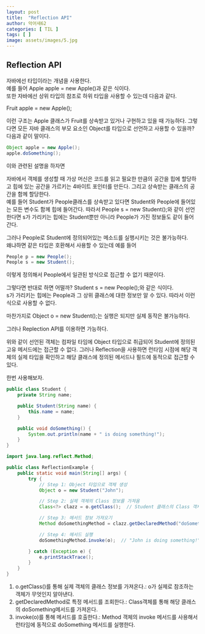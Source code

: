 ```yaml
---
layout: post
title:  "Reflection API"
author: 악어새62
categories: [ TIL ]
tags: [ ]
image: assets/images/5.jpg
---
```

## Reflection API

자바에선 타입이라는 개념을 사용한다.  
예를 들어 Apple apple = new Apple()과 같은 식이다.  
또한 자바에선 상위 타입의 참조로 하위 타입을 사용할 수 있는데 다음과 같다.

Fruit apple = new Apple();

이런 구조는 Apple 클래스가 Fruit를 상속받고 있거나 구현하고 있을 때 가능하다.
그렇다면 모든 자바 클래스의 부모 요소인 Object를 타입으로 선언하고 사용할 수 있을까?
다음과 같이 말이다.
```java
Object apple = new Apple();  
apple.doSomething();
```
이와 관련된 설명을 하자면  

자바에서 객체를 생성할 때 가상 머신은 코드를 읽고 필요한 만큼의 공간을 힙에 할당하고 힙에 있는 공간을 가르키는 4바이트 포인터를 만든다.
그리고 상속받는 클래스의 공간을 함께 할당한다.  
예를 들어 Student가 People클래스를 상속받고 있다면 Student와 People에 들어있는 모든 변수도 함께 힙에 들어간다.
따라서 People s = new Student();와 같이 선언한다면 s가 가리키는 힙에는 Student뿐만 아니라 People가 가진 정보들도 같이 들어간다.

그러나 People로 Student에 정의되어있는 메소드를 실행시키는 것은 불가능하다.  
왜냐하면 같은 타입은 호환해서 사용할 수 있는데 예를 들어
```java
People p = new People();
People s = new Student();
```
이렇게 정의해서 People에서 일관된 방식으로 접근할 수 없기 때문이다.

그렇다면 반대로 하면 어떨까? 
Student s = new People();와 같은 식이다.  
s가 가리키는 힙에는 People과 그 상위 클래스에 대한 정보만 알 수 있다. 따라서 이런 식으로 사용할 수 없다.

마찬가지로 Object o = new Student();는 실행은 되지만 실제 동작은 불가능하다.

그러나 Replection API를 이용하면 가능하다.

위와 같이 선언된 객체는 컴파일 타임에 Object 타입으로 취급되어 Student에 정의된 고유 메서드에는 접근할 수 없다. 그러나 Reflection을 사용하면 런타임 시점에 해당 객체의 실제 타입을 확인하고 해당 클래스에 정의된 메서드나 필드에 동적으로 접근할 수 있다.

한번 사용해보자.
```java
public class Student {
    private String name;

    public Student(String name) {
        this.name = name;
    }

    public void doSomething() {
        System.out.println(name + " is doing something!");
    }
}
```
```java
import java.lang.reflect.Method;

public class ReflectionExample {
    public static void main(String[] args) {
        try {
            // Step 1: Object 타입으로 객체 생성
            Object o = new Student("John");

            // Step 2: 실제 객체의 Class 정보를 가져옴
            Class<?> clazz = o.getClass();  // Student 클래스의 Class 객체를 얻음

            // Step 3: 메서드 정보 가져오기
            Method doSomethingMethod = clazz.getDeclaredMethod("doSomething");

            // Step 4: 메서드 실행
            doSomethingMethod.invoke(o);  // "John is doing something!" 출력

        } catch (Exception e) {
            e.printStackTrace();
        }
    }
}
```

1. o.getClass()를 통해 실제 객체의 클래스 정보를 가져온다.: o가 실제로 참조하는 객체가 무엇인지 알아낸다.
2. getDeclaredMethod로 특정 메서드를 조회한다.: Class객체를 통해 해당 클래스의 doSomething메서드를 가져온다.
3. invoke(o)를 통해 메서드를 호출한다.: Method 객체의 invoke 메서드를 사용해서 런타임에 동적으로 doSomething 메서드를 실행한다.